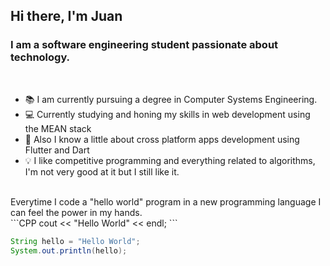 ## Hi there, I'm Juan 

### I am a software engineering student passionate about technology.

<br/>

* 📚 I am currently pursuing a degree in Computer Systems Engineering.
* 💻 Currently studying and honing my skills in web development using the MEAN stack
* 📱 Also I know a little about cross platform apps development using Flutter and Dart
* 💡 I like competitive programming and everything related to algorithms, I'm not very good at it but I still like it.



<br/>
Everytime I code a "hello world" program in a new programming language I can feel the power in my hands.
<br/>
```CPP
cout << "Hello World" << endl;
```

```JAVA
String hello = "Hello World";
System.out.println(hello);
```

